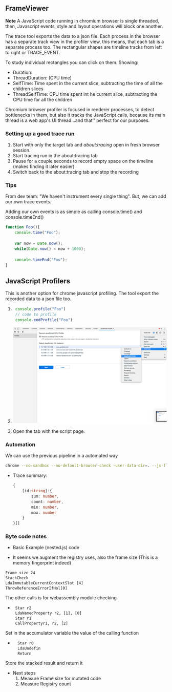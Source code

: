 ## FrameViewer

**Note** A JavaScript code running in chromium browser is single threaded, then, Javascript events, style and layout operations will block one another. 

The trace tool exports the data to a json file. Each process in the browser has a separate track view in the profiler view, this means, that each tab is a separate process too. The rectangular shapes are timeline tracks from left to right or TRACE_EVENT.

To study individual rectangles you can click on them. Showing:
 - Duration: 
 - ThreadDuration: (CPU time)
 - SelfTime: Time spent in the current slice, subtracting the time of all the children slices
 - ThreadSelfTime: CPU time spent int he current slice, subtracting the CPU time for all the children


Chromium browser profiler is focused in renderer processes, to detect bottlenecks in them, but also it tracks the JavaScript calls, because its main thread is a web app's UI thread...and that'' perfect for our purposes.


### Setting up a good trace run

1. Start with only the target tab and *about:tracing* open in fresh browser session.
2. Start tracing run in the about:tracing tab
3. Pause for a couple seconds to record empty space on the timeline (makes finding it later easier)
4. Switch back to the about:tracing tab and stop the recording

### Tips

From dev team: "We haven't instrument every single thing". But, we can add our own trace events.

Adding our own events is as simple as calling console.time() and console.timeEnd()

```js
function Foo(){
    console.time("Foo");

    var now = Date.now();
    while(Date.now() < now + 1000);

    console.timeEnd("Foo");
}
```


## JavaScript Profilers

This is another option for chrome javascript profiling. The tool export the recorded data to a json file too. 


1. ```js
    console.profile("Foo")
    // code to profile
    console.endProfile("Foo")
    ```

2. ![Enable javsacript profiler](imgs/enable.png)

3. Open the tab with the script page.

### Automation

We can use the previous pipeline in a automated way

```bash
chrome --no-sandbox --no-default-browser-check -user-data-dir=. --js-flags="--prof --log-timer-events --print-bytecode"  mail.google.com & sleep 10; kill $!
```


- Trace summary:
    ```ts
    {
        [id:string]:{
            sum: number,
            count: number,
            min: number,
            max: number
        }
    }[]
    ```


### Byte code notes

- Basic Example (nested.js) code

- It seems we augment the registry uses, also the frame size (This is a memory fingerprint indeed)
```Register count 3
Frame size 24
StackCheck
LdaImmutableCurrentContextSlot [4]
ThrowReferenceErrorIfHol[0]
```

The other calls is for webassembly module checking
-  ```
    Star r2
    LdaNamedProperty r2, [1], [0]
    Star r1
    CallPropertyr1, r2, [2]
    ```
Set in the accumulator variable the value of the calling function

- ```
    Star r0
    LdaUndefin
    Return
    ```
Store the stacked result and return it

- Next steps
    1. Measure Frame size for mutated code
    2. Measure Registry count